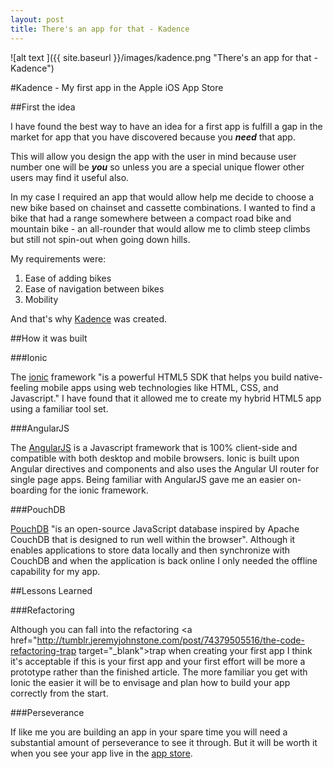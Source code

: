 ```yaml
---
layout: post
title: There's an app for that - Kadence
---
```


![alt text ]({{ site.baseurl }}/images/kadence.png "There's an app for that - Kadence")

#Kadence - My first app in the Apple iOS App Store

##First the idea

I have found the best way to have an idea for a first app is fulfill a gap
in the market for app that you have discovered because you ***need*** that app.

This will allow you design the app with the user in mind because user number one
will be ***you*** so unless you are a special unique flower other users may find it useful also.

In my case I required an app that would allow help me decide to choose a new bike based on
chainset and cassette combinations. I wanted to find a bike that had a range somewhere
between a compact road bike and mountain bike - an all-rounder that would allow me to climb
steep climbs but still not spin-out when going down hills.

My requirements were:

1. Ease of adding bikes
2. Ease of navigation between bikes
3. Mobility

And that's why <a href="https://itunes.apple.com/us/app/kadence/id1081127512?mt=8" target="_blank">Kadence</a> was created.


##How it was built

###Ionic

The <a href="http://ionicframework.com/" target="_blank">ionic</a> framework "is a powerful HTML5 SDK that helps you build native-feeling mobile apps using web technologies like HTML, CSS, and Javascript." I have found that it allowed me to create my hybrid HTML5 app using a familiar tool set.

###AngularJS

The <a href="https://angularjs.org/" target="_blank">AngularJS</a> is a Javascript framework that is 100% client-side and compatible with both desktop and mobile browsers. Ionic is built upon Angular directives and components and also uses the Angular UI router for single page apps. Being familiar with AngularJS gave me an easier on-boarding for the ionic framework.

###PouchDB

<a href="http://pouchdb.com/" target="_blank">PouchDB</a> "is an open-source JavaScript database inspired by Apache CouchDB that is designed to run well within the browser". Although it enables applications to store data locally and then synchronize with CouchDB and when the application is back online I only needed the offline capability for my app.

##Lessons Learned

###Refactoring

Although you can fall into the refactoring <a href="http://tumblr.jeremyjohnstone.com/post/74379505516/the-code-refactoring-trap target="_blank">trap</a> when creating your first app I think it's acceptable if this is your first app and your first effort will be more a prototype rather than the finished article. The more familiar you get with Ionic the easier it will be to envisage and plan how to build your app correctly from the start.

###Perseverance

If like me you are building an app in your spare time you will need a substantial amount of perseverance to see it through. But it will be worth it when you see your app live in the <a href="https://itunes.apple.com/gb/app/kadence/id1081127512?mt=8" target="_blank">app store</a>.
